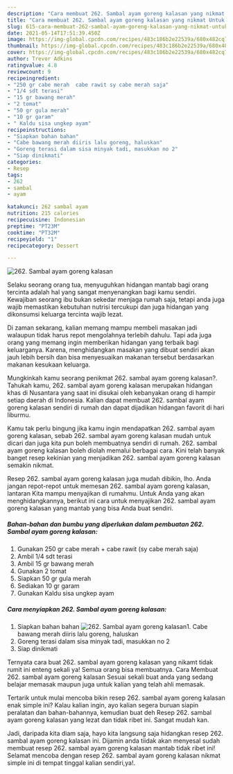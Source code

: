 ```yaml
---
description: "Cara membuat 262. Sambal ayam goreng kalasan yang nikmat Untuk Jualan"
title: "Cara membuat 262. Sambal ayam goreng kalasan yang nikmat Untuk Jualan"
slug: 615-cara-membuat-262-sambal-ayam-goreng-kalasan-yang-nikmat-untuk-jualan
date: 2021-05-14T17:51:39.450Z
image: https://img-global.cpcdn.com/recipes/483c186b2e22539a/680x482cq70/262-sambal-ayam-goreng-kalasan-foto-resep-utama.jpg
thumbnail: https://img-global.cpcdn.com/recipes/483c186b2e22539a/680x482cq70/262-sambal-ayam-goreng-kalasan-foto-resep-utama.jpg
cover: https://img-global.cpcdn.com/recipes/483c186b2e22539a/680x482cq70/262-sambal-ayam-goreng-kalasan-foto-resep-utama.jpg
author: Trevor Adkins
ratingvalue: 4.8
reviewcount: 9
recipeingredient:
- "250 gr cabe merah  cabe rawit sy cabe merah saja"
- "1/4 sdt terasi"
- "15 gr bawang merah"
- "2 tomat"
- "50 gr gula merah"
- "10 gr garam"
- " Kaldu sisa ungkep ayam"
recipeinstructions:
- "Siapkan bahan bahan"
- "Cabe bawang merah diiris lalu goreng, haluskan"
- "Goreng terasi dalam sisa minyak tadi, masukkan no 2"
- "Siap dinikmati"
categories:
- Resep
tags:
- 262
- sambal
- ayam

katakunci: 262 sambal ayam 
nutrition: 215 calories
recipecuisine: Indonesian
preptime: "PT23M"
cooktime: "PT32M"
recipeyield: "1"
recipecategory: Dessert

---
```



![262. Sambal ayam goreng kalasan](https://img-global.cpcdn.com/recipes/483c186b2e22539a/680x482cq70/262-sambal-ayam-goreng-kalasan-foto-resep-utama.jpg)

Selaku seorang orang tua, menyuguhkan hidangan mantab bagi orang tercinta adalah hal yang sangat menyenangkan bagi kamu sendiri. Kewajiban seorang ibu bukan sekedar menjaga rumah saja, tetapi anda juga wajib memastikan kebutuhan nutrisi tercukupi dan juga hidangan yang dikonsumsi keluarga tercinta wajib lezat.

Di zaman  sekarang, kalian memang mampu membeli masakan jadi walaupun tidak harus repot mengolahnya terlebih dahulu. Tapi ada juga orang yang memang ingin memberikan hidangan yang terbaik bagi keluarganya. Karena, menghidangkan masakan yang dibuat sendiri akan jauh lebih bersih dan bisa menyesuaikan makanan tersebut berdasarkan makanan kesukaan keluarga. 



Mungkinkah kamu seorang penikmat 262. sambal ayam goreng kalasan?. Tahukah kamu, 262. sambal ayam goreng kalasan merupakan hidangan khas di Nusantara yang saat ini disukai oleh kebanyakan orang di hampir setiap daerah di Indonesia. Kalian dapat membuat 262. sambal ayam goreng kalasan sendiri di rumah dan dapat dijadikan hidangan favorit di hari liburmu.

Kamu tak perlu bingung jika kamu ingin mendapatkan 262. sambal ayam goreng kalasan, sebab 262. sambal ayam goreng kalasan mudah untuk dicari dan juga kita pun boleh membuatnya sendiri di rumah. 262. sambal ayam goreng kalasan boleh diolah memalui berbagai cara. Kini telah banyak banget resep kekinian yang menjadikan 262. sambal ayam goreng kalasan semakin nikmat.

Resep 262. sambal ayam goreng kalasan juga mudah dibikin, lho. Anda jangan repot-repot untuk memesan 262. sambal ayam goreng kalasan, lantaran Kita mampu menyajikan di rumahmu. Untuk Anda yang akan menghidangkannya, berikut ini cara untuk menyajikan 262. sambal ayam goreng kalasan yang mantab yang bisa Anda buat sendiri.

<!--inarticleads1-->

##### Bahan-bahan dan bumbu yang diperlukan dalam pembuatan 262. Sambal ayam goreng kalasan:

1. Gunakan 250 gr cabe merah + cabe rawit (sy cabe merah saja)
1. Ambil 1/4 sdt terasi
1. Ambil 15 gr bawang merah
1. Gunakan 2 tomat
1. Siapkan 50 gr gula merah
1. Sediakan 10 gr garam
1. Gunakan  Kaldu sisa ungkep ayam




<!--inarticleads2-->

##### Cara menyiapkan 262. Sambal ayam goreng kalasan:

1. Siapkan bahan bahan
<img src="https://img-global.cpcdn.com/steps/3fc86380dfd5d2c6/160x128cq70/262-sambal-ayam-goreng-kalasan-langkah-memasak-1-foto.jpg" alt="262. Sambal ayam goreng kalasan">1. Cabe bawang merah diiris lalu goreng, haluskan
1. Goreng terasi dalam sisa minyak tadi, masukkan no 2
1. Siap dinikmati




Ternyata cara buat 262. sambal ayam goreng kalasan yang nikamt tidak rumit ini enteng sekali ya! Semua orang bisa membuatnya. Cara Membuat 262. sambal ayam goreng kalasan Sesuai sekali buat anda yang sedang belajar memasak maupun juga untuk kalian yang telah ahli memasak.

Tertarik untuk mulai mencoba bikin resep 262. sambal ayam goreng kalasan enak simple ini? Kalau kalian ingin, ayo kalian segera buruan siapin peralatan dan bahan-bahannya, kemudian buat deh Resep 262. sambal ayam goreng kalasan yang lezat dan tidak ribet ini. Sangat mudah kan. 

Jadi, daripada kita diam saja, hayo kita langsung saja hidangkan resep 262. sambal ayam goreng kalasan ini. Dijamin anda tiidak akan menyesal sudah membuat resep 262. sambal ayam goreng kalasan mantab tidak ribet ini! Selamat mencoba dengan resep 262. sambal ayam goreng kalasan nikmat simple ini di tempat tinggal kalian sendiri,ya!.

